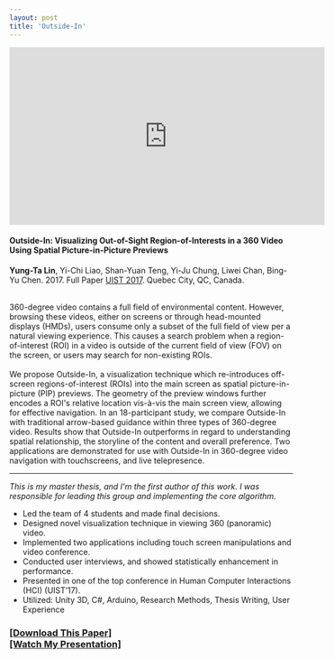 ```yaml
---
layout: post
title: 'Outside-In'
---
```


<iframe width="560" height="315" src="https://www.youtube.com/embed/tCeRS1ObPA8" frameborder="0" allow="accelerometer; autoplay; encrypted-media; gyroscope; picture-in-picture" allowfullscreen></iframe>

#### Outside-In: Visualizing Out-of-Sight Region-of-Interests in a 360 Video Using Spatial Picture-in-Picture Previews

**Yung-Ta Lin**, Yi-Chi Liao, Shan-Yuan Teng, Yi-Ju Chung, Liwei Chan, Bing-Yu Chen. 2017. 
Full Paper [UIST 2017](https://dl.acm.org/citation.cfm?id=3126594.3126656). Quebec City, QC, Canada.

<br>
360-degree video contains a full field of environmental content. However, browsing these videos, either on screens or through head-mounted displays (HMDs), users consume only a subset of the full field of view per a natural viewing experience. This causes a search problem when a region-of-interest (ROI) in a video is outside of the current field of view (FOV) on the screen, or users may search for non-existing ROIs.
<br><br>
We propose Outside-In, a visualization technique which re-introduces off-screen regions-of-interest (ROIs) into the main screen as spatial picture-in-picture (PIP) previews. The geometry of the preview windows further encodes a ROI's relative location vis-à-vis the main screen view, allowing for effective navigation. In an 18-participant study, we compare Outside-In with traditional arrow-based guidance within three types of 360-degree video. Results show that Outside-In outperforms in regard to understanding spatial relationship, the storyline of the content and overall preference. Two applications are demonstrated for use with Outside-In in 360-degree video navigation with touchscreens, and live telepresence.

-----

_This is my master thesis, and I'm the first author of this work._
_I was responsible for leading this group and implementing the core algorithm._ 

- Led the team of 4 students and made final decisions. 
- Designed novel visualization technique in viewing 360 (panoramic) video.
- Implemented two applications including touch screen manipulations and video conference.
- Conducted user interviews, and showed statistically enhancement in performance.
- Presented in one of the top conference in Human Computer Interactions (HCI) (UIST’17). 
- Utilized: Unity 3D, C#, Arduino, Research Methods, Thesis Writing, User Experience

<h3> <a href="../assets/outsidein_uist_17.pdf">[Download This Paper]</a> <br>
<a href="https://youtu.be/r3B_KWoiEP8">[Watch My Presentation]</a> </h3>